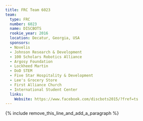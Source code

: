 ```yaml
---
title: FRC Team 6023
team:
  type: FRC
  number: 6023
  name: DISCBOTS
  rookie_year: 2016
  location: Decatur, Georgia, USA
  sponsors:
  - Novelis
  - Johnson Research & Development
  - 100 Scholars Robotics Alliance
  - Argosy Foundation
  - Lockheed Martin
  - DoD STEM
  - Five Star Hospitality & Development
  - Lee's Grocery Store
  - First Alliance Church
  - International Student Center
  links:
    Website: https://www.facebook.com/discbots2015/?fref=ts
---
```


{% include remove_this_line_and_add_a_paragraph %}